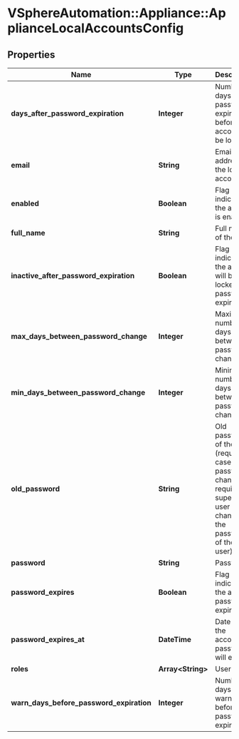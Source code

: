 # VSphereAutomation::Appliance::ApplianceLocalAccountsConfig

## Properties
Name | Type | Description | Notes
------------ | ------------- | ------------- | -------------
**days_after_password_expiration** | **Integer** | Number of days after password expiration before the account will be locked | [optional] 
**email** | **String** | Email address of the local account | [optional] 
**enabled** | **Boolean** | Flag indicating if the account is enabled | [optional] 
**full_name** | **String** | Full name of the user | [optional] 
**inactive_after_password_expiration** | **Boolean** | Flag indicating if the account will be locked after password expiration | [optional] 
**max_days_between_password_change** | **Integer** | Maximum number of days between password change | [optional] 
**min_days_between_password_change** | **Integer** | Minimum number of days between password change | [optional] 
**old_password** | **String** | Old password of the user (required in case of the password change, not required if superAdmin user changes the password of the other user) | [optional] 
**password** | **String** | Password | 
**password_expires** | **Boolean** | Flag indicating if the account password expires | [optional] 
**password_expires_at** | **DateTime** | Date when the account&#39;s password will expire | [optional] 
**roles** | **Array&lt;String&gt;** | User roles | 
**warn_days_before_password_expiration** | **Integer** | Number of days of warning before password expires | [optional] 


